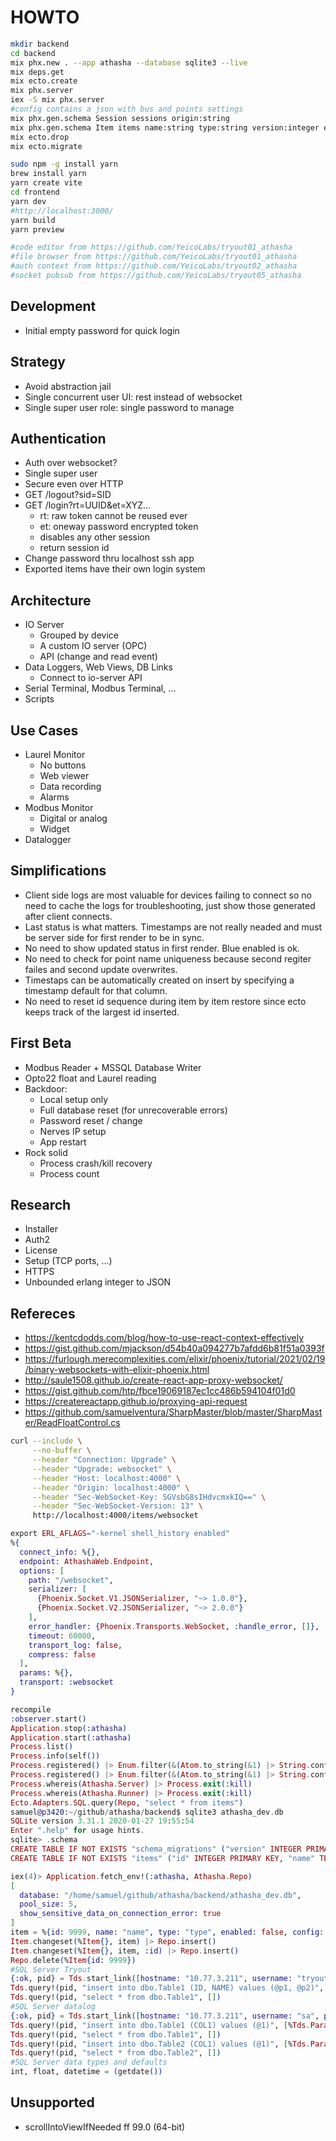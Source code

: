 # HOWTO

```bash
mkdir backend
cd backend
mix phx.new . --app athasha --database sqlite3 --live
mix deps.get
mix ecto.create
mix phx.server
iex -S mix phx.server
#config contains a json with bus and points settings
mix phx.gen.schema Session sessions origin:string
mix phx.gen.schema Item items name:string type:string version:integer enabled:boolean config:string
mix ecto.drop
mix ecto.migrate

sudo npm -g install yarn
brew install yarn
yarn create vite
cd frontend
yarn dev
#http://localhost:3000/
yarn build
yarn preview

#code editor from https://github.com/YeicoLabs/tryout01_athasha
#file browser from https://github.com/YeicoLabs/tryout01_athasha
#auth context from https://github.com/YeicoLabs/tryout02_athasha
#socket pubsub from https://github.com/YeicoLabs/tryout05_athasha
```

## Development

- Initial empty password for quick login

## Strategy

- Avoid abstraction jail
- Single concurrent user UI: rest instead of websocket
- Single super user role: single password to manage

## Authentication

- Auth over websocket?
- Single super user
- Secure even over HTTP
- GET /logout?sid=SID
- GET /login?rt=UUID&et=XYZ...
  - rt: raw token cannot be reused ever
  - et: oneway password encrypted token
  - disables any other session
  - return session id
- Change password thru localhost ssh app
- Exported items have their own login system

## Architecture

- IO Server
  - Grouped by device
  - A custom IO server (OPC)
  - API (change and read event)
- Data Loggers, Web Views, DB Links
  - Connect to io-server API
- Serial Terminal, Modbus Terminal, ...
- Scripts

## Use Cases

- Laurel Monitor
  - No buttons
  - Web viewer
  - Data recording
  - Alarms
- Modbus Monitor
  - Digital or analog
  - Widget
- Datalogger

## Simplifications

- Client side logs are most valuable for devices failing to connect so no need to cache the logs for troubleshooting, just show those generated after client connects.
- Last status is what matters. Timestamps are not really neaded and must be server side for first render to be in sync.
- No need to show updated status in first render. Blue enabled is ok.
- No need to check for point name uniqueness because second regiter failes and second update overwrites.
- Timestaps can be automatically created on insert by specifying a timestamp default for that column.
- No need to reset id sequence during item by item restore since ecto keeps track of the largest id inserted.

## First Beta

- Modbus Reader + MSSQL Database Writer
- Opto22 float and Laurel reading
- Backdoor: 
  - Local setup only
  - Full database reset (for unrecoverable errors)
  - Password reset / change
  - Nerves IP setup
  - App restart
- Rock solid
  - Process crash/kill recovery
  - Process count

## Research

- Installer
- Auth2
- License
- Setup (TCP ports, ...)
- HTTPS
- Unbounded erlang integer to JSON

## Refereces

- https://kentcdodds.com/blog/how-to-use-react-context-effectively
- https://gist.github.com/mjackson/d54b40a094277b7afdd6b81f51a0393f
- https://furlough.merecomplexities.com/elixir/phoenix/tutorial/2021/02/19/binary-websockets-with-elixir-phoenix.html
- http://saule1508.github.io/create-react-app-proxy-websocket/
- https://gist.github.com/htp/fbce19069187ec1cc486b594104f01d0
- https://createreactapp.github.io/proxying-api-request
- https://github.com/samuelventura/SharpMaster/blob/master/SharpMaster/ReadFloatControl.cs

```bash
curl --include \
     --no-buffer \
     --header "Connection: Upgrade" \
     --header "Upgrade: websocket" \
     --header "Host: localhost:4000" \
     --header "Origin: localhost:4000" \
     --header "Sec-WebSocket-Key: SGVsbG8sIHdvcmxkIQ==" \
     --header "Sec-WebSocket-Version: 13" \
     http://localhost:4000/items/websocket
```

```elixir
export ERL_AFLAGS="-kernel shell_history enabled"
%{
  connect_info: %{},
  endpoint: AthashaWeb.Endpoint,
  options: [
    path: "/websocket",
    serializer: [
      {Phoenix.Socket.V1.JSONSerializer, "~> 1.0.0"},
      {Phoenix.Socket.V2.JSONSerializer, "~> 2.0.0"}
    ],
    error_handler: {Phoenix.Transports.WebSocket, :handle_error, []},
    timeout: 60000,
    transport_log: false,
    compress: false
  ],
  params: %{},
  transport: :websocket
}

recompile
:observer.start()
Application.stop(:athasha)
Application.start(:athasha)
Process.list()
Process.info(self())
Process.registered() |> Enum.filter(&(Atom.to_string(&1) |> String.contains?("Athasha")))
Process.registered() |> Enum.filter(&(Atom.to_string(&1) |> String.contains?("DB")))
Process.whereis(Athasha.Server) |> Process.exit(:kill)
Process.whereis(Athasha.Runner) |> Process.exit(:kill)
Ecto.Adapters.SQL.query(Repo, "select * from items")
samuel@p3420:~/github/athasha/backend$ sqlite3 athasha_dev.db
SQLite version 3.31.1 2020-01-27 19:55:54
Enter ".help" for usage hints.
sqlite> .schema
CREATE TABLE IF NOT EXISTS "schema_migrations" ("version" INTEGER PRIMARY KEY, "inserted_at" TEXT_DATETIME);
CREATE TABLE IF NOT EXISTS "items" ("id" INTEGER PRIMARY KEY, "name" TEXT, "type" TEXT, "enabled" BOOLEAN DEFAULT false NOT NULL, "config" TEXT, "inserted_at" TEXT_DATETIME NOT NULL, "updated_at" TEXT_DATETIME NOT NULL);

iex(4)> Application.fetch_env!(:athasha, Athasha.Repo)
[
  database: "/home/samuel/github/athasha/backend/athasha_dev.db",
  pool_size: 5,
  show_sensitive_data_on_connection_error: true
]
item = %{id: 9999, name: "name", type: "type", enabled: false, config: "{}"}
Item.changeset(%Item{}, item) |> Repo.insert()
Item.changeset(%Item{}, item, :id) |> Repo.insert()
Repo.delete(%Item{id: 9999})
#SQL Server Tryout
{:ok, pid} = Tds.start_link([hostname: "10.77.3.211", username: "tryout", password: "tryout", database: "tryout", port: 1433])
Tds.query!(pid, "insert into dbo.Table1 (ID, NAME) values (@p1, @p2)", [%Tds.Parameter{name: "@p1", value: "1"}, %Tds.Parameter{name: "@p2", value: "NAME1"}])
Tds.query!(pid, "select * from dbo.Table1", [])
#SQL Server datalog
{:ok, pid} = Tds.start_link([hostname: "10.77.3.211", username: "sa", password: "123", database: "datalog", port: 1433])
Tds.query!(pid, "insert into dbo.Table1 (COL1) values (@1)", [%Tds.Parameter{name: "@1", value: "1"}])
Tds.query!(pid, "select * from dbo.Table1", [])
Tds.query!(pid, "insert into dbo.Table2 (COL1) values (@1)", [%Tds.Parameter{name: "@1", value: "1.2"}])
Tds.query!(pid, "select * from dbo.Table2", [])
#SQL Server data types and defaults
int, float, datetime = (getdate())
```

## Unsupported

- scrollIntoViewIfNeeded ff 99.0 (64-bit)
